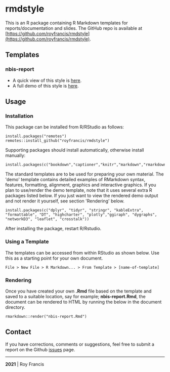 # rmdstyle

This is an R package containing R Markdown templates for reports/documentation and slides. The GitHub repo is available at  [https://github.com/royfrancis/rmdstyle](https://github.com/royfrancis/rmdstyle).

## Templates
### nbis-report

+ A quick view of this style is [here](https://royfrancis.github.io/rmdstyle/nbis-report.html).  
+ A full demo of this style is [here](https://royfrancis.github.io/rmdstyle/nbis-report-demo.html).

## Usage
### Installation  

This package can be installed from R/RStudio as follows:

```
install.packages("remotes")
remotes::install_github("royfrancis/rmdstyle")
```

Supporting packages should install automatically, otherwise install manually:

```
install.packages(c("bookdown","captioner","knitr","markdown","rmarkdown"))
```

The standard templates are to be used for preparing your own material. The 'demo' template contains detailed examples of RMarkdown syntax, features, formatting, alignment, graphics and interactive graphics. If you plan to use/render the demo template, note that it uses several extra R packages listed below. If you just want to view the rendered demo output and not render it yourself, see section 'Rendering' below.

```
install.packages(c("dplyr", "tidyr", "stringr", "kableExtra", "formattable", "DT", "highcharter", "plotly","ggiraph", "dygraphs", "networkD3", "leaflet", "crosstalk"))
```

After installing the package, restart R/Rstudio.

### Using a Template  

The templates can be accessed from within RStudio as shown below. Use this as a starting point for your own document.

`File > New File > R Markdown... > From Template > [name-of-template]`

### Rendering

Once you have created your own **.Rmd** file based on the template and saved to a suitable location, say for example; **nbis-report.Rmd**, the document can be rendered to HTML by running the below in the document directory.

```
rmarkdown::render("nbis-report.Rmd")
```

## Contact

If you have corrections, comments or suggestions, feel free to submit a report on the Github [issues](../../issues/) page.  

---

**2021** | Roy Francis
